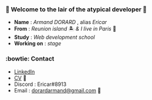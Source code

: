 ### 🌴 Welcome to the lair of the atypical developer 🌴

 -    **Name**    : *Armand DORARD* , alias *Ericar*
 -    **From**    : *Reunion island* 🏝 *& I live in Paris* 🗼
 -    **Study**   : *Web development school*
 - **Working on** : *stage* 

### :bowtie: Contact 
  
  - [LinkedIn](https://www.linkedin.com/in/armand-dorard-a86a9817a/) 
  - [CV](https://drive.google.com/file/d/136RO3EvBW894hbg0blN3lHmV7c0DqcD1/view) 📜
  - Discord : Ericar#8913
  - Email   : dorardarmand@gmail.com 📧
 

<!--
**Ericar974/Ericar974** is a ✨ _special_ ✨ repository because its `README.md` (this file) appears on your GitHub profile.

Here are some ideas to get you started:

- 🔭 I’m currently working on ...
- 🌱 I’m currently learning ...
- 👯 I’m looking to collaborate on ...
- 🤔 I’m looking for help with ...
- 💬 Ask me about ...
- 📫 How to reach me: ...
- 😄 Pronouns: ...
- ⚡ Fun fact: ...
-->
